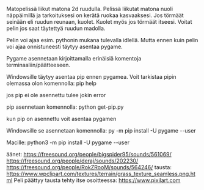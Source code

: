Matopelissä liikut matona 2d ruudulla. Pelissä liikutat matona nuoli näppäimillä ja tarkoituksesi on kerätä ruokaa kasvaaksesi.
Jos törmäät seinään eli ruudun reunaan, kuolet. Kuolet myös jos törmäät itseesi. Voitat pelin jos saat täytettyä ruudun madolla.

Pelin voi ajaa esim. pythonin mukana tulevalla idlellä. Mutta ennen kuin pelin voi ajaa onnistuneesti täytyy asentaa pygame.

Pygame asennetaan kirjoittamalla erinäisiä komentoja terminaaliin/päätteeseen.

Windowsille täytyy asentaa pip ennen pygamea. Voit tarkistaa pipin olemassa olon komennolla: pip help

jos pip ei ole asennettu tulee jokin error

pip asennetaan komennolla: python get-pip.py

kun pip on asennettu voit asentaa pygamen

Windowsille se asennetaan komennolla: py -m pip install -U pygame --user

Macille: python3 -m pip install -U pygame --user

äänet:
https://freesound.org/people/bigspider95/sounds/561069/
https://freesound.org/people/deraj/sounds/202230/
https://freesound.org/people/RokZRooM/sounds/564246/
tausta:
https://www.wpclipart.com/textures/terrain/grass_texture_seamless.png.html
Peli päättyy tausta tehty itse osoitteessa:
https://www.pixilart.com
